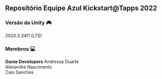 ## Repositório Equipe Azul Kickstart@Tapps 2022

### Versão da Unity 🎮
2020.3.34f1 (LTS)

### Membros 💻
<b>Game Developers</b>
Andressa Duarte  
Alexandre Nascimento  
Caio Sanches  
